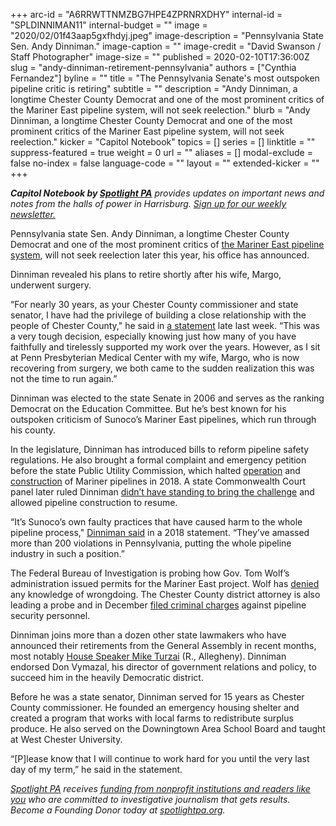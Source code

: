 +++
arc-id = "A6RRWTTNMZBG7HPE4ZPRNRXDHY"
internal-id = "SPLDINNIMAN11"
internal-budget = ""
image = "2020/02/01f43aap5gxfhdyj.jpeg"
image-description = "Pennsylvania State Sen. Andy Dinniman."
image-caption = ""
image-credit = "David Swanson / Staff Photographer"
image-size = ""
published = 2020-02-10T17:36:00Z
slug = "andy-dinniman-retirement-pennsylvania"
authors = ["Cynthia Fernandez"]
byline = ""
title = "The Pennsylvania Senate's most outspoken pipeline critic is retiring"
subtitle = ""
description = "Andy Dinniman, a longtime Chester County Democrat and one of the most prominent critics of the Mariner East pipeline system, will not seek reelection."
blurb = "Andy Dinniman, a longtime Chester County Democrat and one of the most prominent critics of the Mariner East pipeline system, will not seek reelection."
kicker = "Capitol Notebook"
topics = []
series = []
linktitle = ""
suppress-featured = true
weight = 0
url = ""
aliases = []
modal-exclude = false
no-index = false
language-code = ""
layout = ""
extended-kicker = ""
+++

<i><b>Capitol Notebook by </b></i><a href="https://www.spotlightpa.org/"><i><b>Spotlight PA</b></i></a><i> provides updates on important news and notes from the halls of power in Harrisburg. </i><a href="https://www.spotlightpa.org/newsletters"><i>Sign up for our weekly newsletter.</i></a>

Pennsylvania state Sen. Andy Dinniman, a longtime Chester County Democrat and one of the most prominent critics of <a href="https://www.inquirer.com/business/energy/mariner-east-pipeline-fbi-investigation-pennsylvania-governor-tom-wolf-20191113.html" target=_blank>the Mariner East pipeline system</a>, will not seek reelection later this year, his office has announced.

Dinniman revealed his plans to retire shortly after his wife, Margo, underwent surgery.

“For nearly 30 years, as your Chester County commissioner and state senator, I have had the privilege of building a close relationship with the people of Chester County," he said in <a href="https://www.senatordinniman.com/senator-dinniman-announces-retirement" target=_blank>a statement</a> late last week. “This was a very tough decision, especially knowing just how many of you have faithfully and tirelessly supported my work over the years. However, as I sit at Penn Presbyterian Medical Center with my wife, Margo, who is now recovering from surgery, we both came to the sudden realization this was not the time to run again.”

Dinniman was elected to the state Senate in 2006 and serves as the ranking Democrat on the Education Committee. But he’s best known for his outspoken criticism of Sunoco’s Mariner East pipelines, which run through his county.

In the legislature, Dinniman has introduced bills to reform pipeline safety regulations. He also brought a formal complaint and emergency petition before the state Public Utility Commission, which halted <a href="https://www.inquirer.com/philly/business/energy/puc-halts-sunoco-mariner-east-me2-pipeline-dinniman-20180524.html" target="_blank">operation</a> and <a href="https://www.inquirer.com/philly/business/energy/puc-allows-mariner-east-me1-pipeline-to-restart-west-whiteland-20180614.html" target="_blank">construction</a> of Mariner pipelines in 2018. A state Commonwealth Court panel later ruled Dinniman <a href="https://www.inquirer.com/business/energy/mariner-east-pipeline-dinniman-case-pennsylvania-court-ruling-20190909.html" target="_blank">didn’t have standing to bring the challenge</a> and allowed pipeline construction to resume.

“It’s Sunoco’s own faulty practices that have caused harm to the whole pipeline process," <a href="https://www.senatordinniman.com/puc-maintains-shutdown-of-mariner-east-2-2x-in-west-whiteland" target=_blank>Dinniman said</a> in a 2018 statement. “They’ve amassed more than 200 violations in Pennsylvania, putting the whole pipeline industry in such a position.”

<script src="https://www.spotlightpa.org/embed.js" async></script><div data-spl-embed-version="1" data-spl-src="https://www.spotlightpa.org/embeds/newsletter/"></div>

The Federal Bureau of Investigation is probing how Gov. Tom Wolf’s administration issued permits for the Mariner East project. Wolf has <a href="https://stateimpact.npr.org/pennsylvania/2019/11/14/wolf-says-hes-unaware-of-any-wrongdoing-in-pipeline-permitting-process/" target="_blank">denied</a> any knowledge of wrongdoing. The Chester County district attorney is also leading a probe and in December <a href="https://www.inquirer.com/news/mariner-east-pipeline-workers-state-constables-chester-county-tom-hogan-20191203.html" target="_blank">filed criminal charges</a> against pipeline security personnel.

Dinniman joins more than a dozen other state lawmakers who have announced their retirements from the General Assembly in recent months, most notably <a href="https://www.inquirer.com/news/pennsylvania/spl/mike-turzai-pennsylvania-house-speaker-retiring-20200123.html" target="_blank">House Speaker Mike Turzai</a> (R., Allegheny). <a data-gone="https://andydinniman.com/insights/2020/02/07/a-difficult-decision-a-clear-choice-the-right-path-forward/">Dinniman endorsed Don Vymazal</a>, his director of government relations and policy, to succeed him in the heavily Democratic district.

Before he was a state senator, Dinniman served for 15 years as Chester County commissioner. He founded an emergency housing shelter and created a program that works with local farms to redistribute surplus produce. He also served on the Downingtown Area School Board and taught at West Chester University.

“\[P]lease know that I will continue to work hard for you until the very last day of my term,” he said in the statement.

<a href="https://www.spotlightpa.org/"><i>Spotlight PA</i></a><i> receives </i><a href="https://www.spotlightpa.org/support"><i>funding from nonprofit institutions and readers like you</i></a><i> who are committed to investigative journalism that gets results. Become a Founding Donor today at </i><a href="https://www.spotlightpa.org/"><i>spotlightpa.org</i></a><i>.</i>
